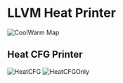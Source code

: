 # LLVM Heat Printer

![CoolWarm Map](https://github.com/rcorcs/llvm-heat-printer/raw/master/images/coolwarm.png)

## Heat CFG Printer

![HeatCFG](https://github.com/rcorcs/llvm-heat-printer/raw/master/images/heat-cfg.png)
![HeatCFGOnly](https://github.com/rcorcs/llvm-heat-printer/raw/master/images/heat-cfg-only.png)
